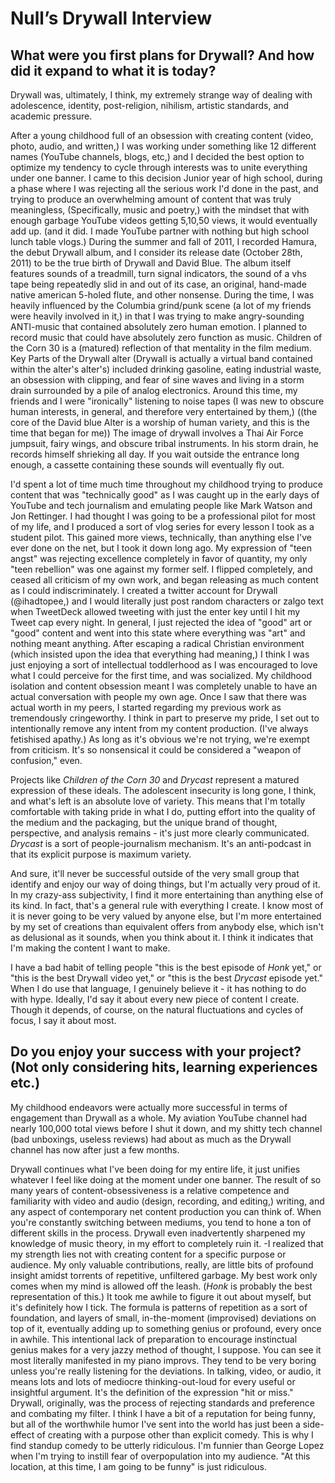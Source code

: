 # Null’s Drywall Interview

## What were you first plans for Drywall? And how did it expand to what it is today?

Drywall was, ultimately, I think, my extremely strange way of dealing with adolescence, identity, post-religion, nihilism, artistic standards, and academic pressure.

After a young childhood full of an obsession with creating content (video, photo, audio, and written,) I was working under something like 12 different names (YouTube channels, blogs, etc,) and I decided the best option to optimize my tendency to cycle through interests was to unite everything under one banner. I came to this decision Junior year of high school, during a phase where I was rejecting all the serious work I'd done in the past, and trying to produce an overwhelming amount of content that was truly meaningless, (Specifically, music and poetry,) with the mindset that with enough garbage YouTube videos getting 5,10,50 views, it would eventually add up. (and it did. I made YouTube partner with nothing but high school lunch table vlogs.)  During the summer and fall of 2011, I recorded Hamura, the debut Drywall album, and I consider its release date (October 28th, 2011) to be the true birth of Drywall and David Blue. The album itself features sounds of a treadmill, turn signal indicators, the sound of a vhs tape being repeatedly slid in and out of its case, an original, hand-made native american 5-holed flute, and other nonsense. During the time, I was heavily influenced by the Columbia grind/punk scene (a lot of my friends were heavily involved in it,) in that I was trying to make angry-sounding ANTI-music that contained absolutely zero human emotion. I planned to record music that could have absolutely zero function as music. Children of the Corn 30 is a (matured) reflection of that mentality in the film medium. Key Parts of the Drywall alter (Drywall is actually a virtual band contained within the alter's alter's) included drinking gasoline, eating industrial waste, an obsession with clipping, and fear of sine waves and living in a storm drain surrounded by a pile of analog electronics. Around this time, my friends and I were "ironically" listening to noise tapes (I was new to obscure human interests, in general, and therefore very entertained by them,) ((the core of the David blue Alter is a worship of human variety, and this is the time that began for me)) The image of drywall involves a Thai Air Force jumpsuit, fairy wings, and obscure tribal instruments. In his storm drain, he records himself shrieking all day. If you wait outside the entrance long enough, a cassette containing these sounds will eventually fly out.

I'd spent a lot of time much time throughout my childhood trying to produce content that was "technically good" as I was caught up in the early days of YouTube and tech journalism and emulating people like Mark Watson and Jon Rettinger. I had thought I was going to be a professional pilot for most of my life, and I produced a sort of vlog series for every lesson I took as a student pilot. This gained more views, technically, than anything else I've ever done on the net, but I took it down long ago. My expression of "teen angst" was rejecting excellence completely in favor of quantity, my only "teen rebellion" was one against my former self. I flipped completely, and ceased all criticism of my own work, and began releasing as much content as I could indiscriminately. I created a twitter account for Drywall (@ihadtopee,) and I would literally just post random characters or zalgo text when TweetDeck allowed tweeting with just the enter key until I hit my Tweet cap every night. In general, I just rejected the idea of "good" art or "good" content and went into this state where everything was "art" and nothing meant anything. After escaping a radical Christian environment (which insisted upon the idea that everything had meaning,) I think I was just enjoying a sort of intellectual toddlerhood as I was encouraged to love what I could perceive for the first time, and was socialized. My childhood isolation and content obsession meant I was completely unable to have an actual conversation with people my own age. Once I saw that there was actual worth in my peers, I started regarding my previous work as tremendously cringeworthy. I think in part to preserve my pride, I set out to intentionally remove any intent from my content production. (I've always fetishised apathy.) As long as it's obvious we're not trying, we're exempt from criticism. It's so nonsensical it could be considered a "weapon of confusion," even.

Projects like *Children of the Corn 30* and *Drycast* represent a matured expression of these ideals. The adolescent insecurity is long gone, I think, and what's left is an absolute love of variety. This means that I'm totally comfortable with taking pride in what I do, putting effort into the quality of the medium and the packaging, but the unique brand of thought, perspective, and analysis remains - it's just more clearly communicated. *Drycast* is a sort of people-journalism mechanism. It's an anti-podcast in that its explicit purpose is maximum variety. 

And sure, it'll never be successful outside of the very small group that identify and enjoy our way of doing things, but I'm actually very proud of it. In my crazy-ass subjectivity, I find it more entertaining than anything else of its kind. In fact, that's a general rule with everything I create. I know most of it is never going to be very valued by anyone else, but I'm more entertained by my set of creations than equivalent offers from anybody else, which isn't as delusional as it sounds, when you think about it. I think it indicates that I'm making the content I want to make. 

I have a bad habit of telling people "this is the best episode of *Honk* yet," or "this is the best Drywall video yet," or "this is the best *Drycast* episode yet." When I do use that language, I genuinely believe it - it has nothing to do with hype. Ideally, I'd say it about every new piece of content I create. Though it depends, of course, on the natural fluctuations and cycles of focus, I say it about most.

## Do you enjoy your success with your project? (Not only considering hits, learning experiences etc.)

My childhood endeavors were actually more successful in terms of engagement than Drywall as a whole. My aviation YouTube channel had nearly 100,000 total views before I shut it down, and my shitty tech channel (bad unboxings, useless reviews) had about as much as the Drywall channel has now after just a few months.

Drywall continues what I've been doing for my entire life, it just unifies whatever I feel like doing at the moment under one banner. The result of so many years of content-obsessiveness is a relative competence and familiarity with video and audio (design, recording, and editing,) writing, and any aspect of contemporary net content production you can think of. When you're constantly switching between mediums, you tend to hone a ton of different skills in the process. Drywall even inadvertently sharpened my knowledge of music theory, in my effort to completely ruin it.
-I realized that my strength lies not with creating content for a specific purpose or audience. My only valuable contributions, really, are little bits of profound insight amidst torrents of repetitive, unfiltered garbage. My best work only comes when my mind is allowed off the leash. (*Honk* is probably the best representation of this.) It took me awhile to figure it out about myself, but it's definitely how I tick. The formula is patterns of repetition as a sort of foundation, and layers of small, in-the-moment (improvised) deviations on top of it, eventually adding up to something genius or profound, every once in awhile. This intentional lack of preparation to encourage instinctual genius makes for a very jazzy method of thought, I suppose. You can see it most literally manifested in my piano improvs. They tend to be very boring unless you're really listening for the deviations. In talking, video, or audio, it means lots and lots of mediocre thinking-out-loud for every useful or insightful argument. It's the definition of the expression "hit or miss." Drywall, originally, was the process of rejecting standards and preference and combating my filter. I think I have a bit of a reputation for being funny, but all of the worthwhile humor I've sent into the world has just been a side-effect of creating with a purpose other than explicit comedy. This is why I find standup comedy to be utterly ridiculous. I'm funnier than George Lopez when I'm trying to instill fear of overpopulation into my audience. "At this location, at this time, I am going to be funny" is just ridiculous.

